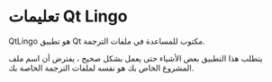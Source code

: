 # تعليمات Qt Lingo

QtLingo هو تطبيق Qt مكتوب للمساعدة في ملفات الترجمة.

يتطلب هذا التطبيق بعض الأشياء حتى يعمل بشكل صحيح ،
يفترض أن اسم ملف المشروع الخاص بك هو نفسه لملفات الترجمة الخاصة بك.